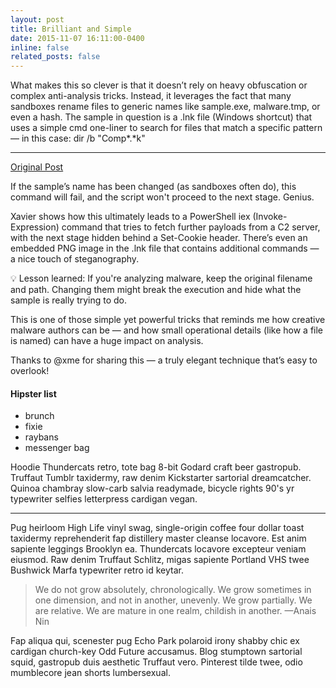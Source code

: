 ```yaml
---
layout: post
title: Brilliant and Simple
date: 2015-11-07 16:11:00-0400
inline: false
related_posts: false
---
```


What makes this so clever is that it doesn’t rely on heavy obfuscation or complex anti-analysis tricks. Instead, it leverages the fact that many sandboxes rename files to generic names like sample.exe, malware.tmp, or even a hash. The sample in question is a .lnk file (Windows shortcut) that uses a simple cmd one-liner to search for files that match a specific pattern — in this case: dir /b "Comp*.*k"

---

[Original Post](https://isc.sans.edu/diary/28708)


If the sample’s name has been changed (as sandboxes often do), this command will fail, and the script won't proceed to the next stage. Genius.

Xavier shows how this ultimately leads to a PowerShell iex (Invoke-Expression) command that tries to fetch further payloads from a C2 server, with the next stage hidden behind a Set-Cookie header. There’s even an embedded PNG image in the .lnk file that contains additional commands — a nice touch of steganography.

💡 Lesson learned: If you're analyzing malware, keep the original filename and path. Changing them might break the execution and hide what the sample is really trying to do.

This is one of those simple yet powerful tricks that reminds me how creative malware authors can be — and how small operational details (like how a file is named) can have a huge impact on analysis.

Thanks to @xme for sharing this — a truly elegant technique that’s easy to overlook!

#### Hipster list

<ul>
    <li>brunch</li>
    <li>fixie</li>
    <li>raybans</li>
    <li>messenger bag</li>
</ul>

Hoodie Thundercats retro, tote bag 8-bit Godard craft beer gastropub. Truffaut Tumblr taxidermy, raw denim Kickstarter sartorial dreamcatcher. Quinoa chambray slow-carb salvia readymade, bicycle rights 90's yr typewriter selfies letterpress cardigan vegan.

---

Pug heirloom High Life vinyl swag, single-origin coffee four dollar toast taxidermy reprehenderit fap distillery master cleanse locavore. Est anim sapiente leggings Brooklyn ea. Thundercats locavore excepteur veniam eiusmod. Raw denim Truffaut Schlitz, migas sapiente Portland VHS twee Bushwick Marfa typewriter retro id keytar.

> We do not grow absolutely, chronologically. We grow sometimes in one dimension, and not in another, unevenly. We grow partially. We are relative. We are mature in one realm, childish in another.
> —Anais Nin

Fap aliqua qui, scenester pug Echo Park polaroid irony shabby chic ex cardigan church-key Odd Future accusamus. Blog stumptown sartorial squid, gastropub duis aesthetic Truffaut vero. Pinterest tilde twee, odio mumblecore jean shorts lumbersexual.
